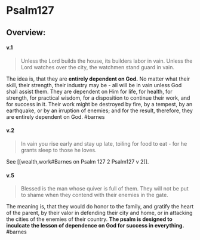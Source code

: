 # Psalm127

## Overview:



#### v.1
>Unless the Lord builds the house, its builders labor in vain. Unless the Lord watches over the city, the watchmen stand guard in vain.

The idea is, that they are **entirely dependent on God.** No matter what their skill, their strength, their industry may be - all will be in vain unless God shall assist them. They are dependent on Him for life, for health, for strength, for practical wisdom, for a disposition to continue their work, and for success in it. Their work might be destroyed by fire, by a tempest, by an earthquake, or by an irruption of enemies; and for the result, therefore, they are entirely dependent on God.
#barnes 

#### v.2
>In vain you rise early and stay up late, toiling for food to eat - for he grants sleep to those he loves.

See [[wealth,work#Barnes on Psalm 127 2 Psalm127 v 2]].

#### v.5
>Blessed is the man whose quiver is full of them. They will not be put to shame when they contend with their enemies in the gate.

The meaning is, that they would do honor to the family, and gratify the heart of the parent, by their valor in defending their city and home, or in attacking the cities of the enemies of their country. **The psalm is designed to inculcate the lesson of dependence on God for success in everything.**
#barnes 

